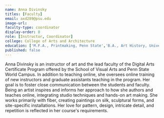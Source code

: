 ```yaml
---
name: Anna Divinsky
titles: [Faculty]
email: axd289@psu.edu
image-url: 
faculty-type: coordinator
display-order: 8
role: [Instructor, Coordinator]
college: College of Arts and Architecture	
education: ['M.F.A., Printmaking, Penn State','B.A., Art History, University of Pennsylvania','B.A., Studio Arts, university of Pennsylvania']
published: false
---
```

Anna Divinsky is an instructor of art and the lead faculty of the Digital Arts Certificate Program offered by the School of Visual Arts and Penn State World Campus. In addition to teaching online, she oversees online training of new instructors and graduate assistants teaching in the program. Her goal is to foster close communication between the students and faculty. Being an artist inspires and informs her approach to how she authors and teaches online, integrating studio techniques and hands-on art making. She works primarily with fiber, creating paintings on silk, sculptural forms, and site-specific installations. Her love for pattern, design, intricate detail, and repetition is reflected in her course's requirements.